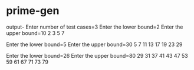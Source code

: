 # prime-gen
output-
Enter number of test cases=3
Enter the lower bound=2
Enter the upper bound=10
2 3 5 7 

Enter the lower bound=5
Enter the upper bound=30
5 7 11 13 17 19 23 29 

Enter the lower bound=26
Enter the upper bound=80
29 31 37 41 43 47 53 59 61 67 71 73 79
